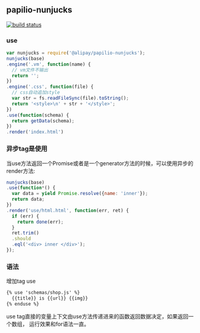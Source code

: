 ## papilio-nunjucks

[![build status](http://gitlab-ci.alipay-inc.com/projects/109/status.png?ref=master)](http://gitlab-ci.alipay-inc.com/projects/109?ref=master)

### use

```js
var nunjucks = require('@alipay/papilio-nunjucks');
nunjucks(base)
.engine('.vm', function(name) {
  // vm文件不输出
  return '';
})
.engine('.css', function(file) {
  // css自动追加style
  var str = fs.readFileSync(file).toString();
  return '<style>\n' + str + '</style>';
})
.use(function(schema) {
  return getData(schema);
})
.render('index.html')
```

### 异步tag是使用

当use方法返回一个Promise或者是一个generator方法的时候，可以使用异步的render方法:

```js
nunjucks(base)
.use(function*() {
  var data = yield Promise.resolve({name: 'inner'});
  return data;
})
.render('use/html.html', function(err, ret) {
  if (err) {
    return done(err);
  }
  ret.trim()
  .should
  .eql('<div> inner </div>');
});

```

### 语法

增加tag use

```html
{% use 'schemas/shop.js' %}
  {{title}} is {{url}} {{img}}
{% enduse %}
```

use tag直接的变量上下文由use方法传递进来的函数返回数据决定，如果返回一个数组，
运行效果和for语法一直。

